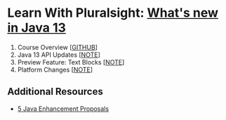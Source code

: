# Learn With Pluralsight: [What's new in Java 13][url.course]

1. Course Overview [[GITHUB][branch.gh.main]]
2. Java 13 API Updates [[NOTE](2-Java13APIUpdates.note.md)]
3. Preview Feature: Text Blocks [[NOTE](3-PreviewFeature-TextBlocks.note.md)]
4. Platform Changes [[NOTE](4-PlatformChanges.note.md)]

## Additional Resources

- [5 Java Enhancement Proposals](https://openjdk.java.net/projects/jdk/13)

[url.course]: https://app.pluralsight.com/library/courses/whats-new-in-java-13
[branch.gh.main]: https://github.com/reinielfc/lrn-ps-java13-whats-new/tree/main
